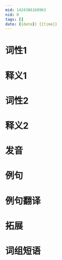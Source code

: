 ```yaml
---
mid: 1424386168963
nid: 0
tags: []
date: {{date}} {{time}}
---
```




# 词性1



# 释义1



# 词性2



# 释义2



# 发音



# 例句



# 例句翻译



# 拓展



# 词组短语


